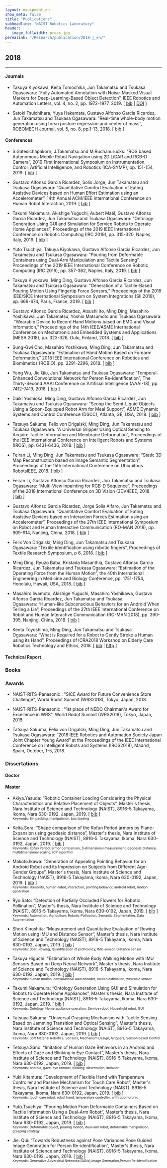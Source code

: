 ```yaml
---
layout: equipment_en
show_meta: false
title: "Publications"
subheadline: "NAIST Robotics Laboratory"
header:
   image_fullwidth: press.jpg
permalink: "/Research/publication/2018-j_en/"
---
```


## 2018
___

#### Journals
- Takuya Kiyokawa, Keita Tomochika, Jun Takamatsu and Tsukasa Ogasawara:&nbsp;&ldquo;Fully Automated Annotation with Noise-Masked Visual Markers for Deep-Learning-Based Object Detection&rdquo;, IEEE Robotics and Automation Letters, vol. 4, no. 2, pp. 1972-1977, 2019.
[&nbsp;<a href="{{ site.url }}{{ site.baseurl }}/others/bib2018/takuya-ki_ra-l2019_bib.html#takuya-ki_ra-l2019">bib</a>&nbsp;|&nbsp;<a href="http://dx.doi.org/10.1109/LRA.2019.2899153">DOI</a>&nbsp;]

- Satoki Tsuichihara, Yuya Hakamata, Gustavo Alfonso Garcia Ricardez, Jun Takamatsu and Tsukasa Ogasawara:&nbsp;&ldquo;Real-time whole-body motion generation using torso posture regression and center of mass&rdquo;,  ROBOMECH Journal, vol.&nbsp;5, no.&nbsp;8, pp.1-13, 2018.
[&nbsp;<a href="{{ site.url }}{{ site.baseurl }}/others/bib2018/satoki-t_ROBOMECH2018_bib.html#satoki-t_ROBOMECH2018">bib</a>&nbsp;]

#### Conferences
- S.Gatesichapakorn, J.Takamatsu and M.Ruchanurucks:&nbsp;&ldquo;ROS based Autonomous
  Mobile Robot Navigation using 2D LiDAR and RGB-D Camera&rdquo;,   2019 First
  International Symposium on Instrumentation, Control, Artificial Intelligence,
  and Robotics (ICA-SYMP), pp. 151-154, 2019.
[&nbsp;<a href="{{ site.url }}{{ site.baseurl }}/others/bib2018/NengICASYMP2019_bib.html#GatesichapakornICASYMP2019">bib</a>&nbsp;]

- Gustavo Alfonso Garcia Ricardez, Solis Jorge, Jun Takamatsu and Tsukasa Ogasawara:&nbsp;&ldquo;Quantitative
  Comfort Evaluation of Eating Assistive Devices based on Human Effort
  Estimation using an Accelerometer&rdquo;,   14th Annual ACM/IEEE International
  Conference on Human Robot Interaction, 2019.
[&nbsp;<a href="{{ site.url }}{{ site.baseurl }}/others/bib2018/reference_bib.html#garcia2019quantitative">bib</a>&nbsp;]

- Takumi Nakamura, Akishige Yuguchi, Aubert Maël, Gustavo Alfonso Garcia Ricardez, Jun Takamatsu and Tsukasa Ogasawara:&nbsp;&ldquo;Ontology Generation Using GUI and Simulation for Service Robots to Operate Home Appliances&rdquo;, Proceedings of the 2019 IEEE International Conference on Robotic Computing (IRC 2019), pp. 315-320, Naples, Italy, 2019.
[&nbsp;<a href="{{ site.url }}{{ site.baseurl }}/others/bib2018/takumi_n_IRC2019_bib.html#takumi_n_IRC2019">bib</a>&nbsp;]

- Yuto Tsuchiya, Takuya Kiyokawa, Gustavo Alfonso Garcia Ricardez, Jun Takamatsu and Tsukasa Ogasawara:&nbsp;&ldquo;Pouring from Deformable Containers using Dual-Arm Manipulation and Tactile Sensing&rdquo;, Proceedings of the 2019 IEEE International Conference on Robotic Computing (IRC 2019), pp. 357-362, Naples, Italy, 2019.
[&nbsp;<a href="{{ site.url }}{{ site.baseurl }}/others/bib2018/yuto_ts_IRC2019_bib.html#yuto_ts_IRC2019">bib</a>&nbsp;]

- Takuya Kiyokawa, Ming Ding, Gustavo Alfonso Garcia Ricardez, Jun Takamatsu and Tsukasa Ogasawara:&nbsp;&ldquo;Generation of a Tactile-Based Pouring Motion Using Fingertip Force Sensors,&rdquo; Proceedings of the 2019 IEEE/SICE International Symposium on System Integrations (SII 2019), pp. 669-674, Paris, France, 2019.
[&nbsp;<a href="{{ site.url }}{{ site.baseurl }}/others/bib2018/takuya_ki_SII2019_bib.html#takuya_ki_SII2019">bib</a>&nbsp;]

- Gustavo Alfonso Garcia Ricardez, Atsushi Ito, Ming Ding, Masahiro Yoshikawa, Jun Takamatsu, Yoshio Matsumoto and Tsukasa Ogasawara: &nbsp;&ldquo;Wearable Device to Record Hand Motions based on EMG and Visual Information,&rdquo; Proceedings of the 14th IEEE/ASME International Conference on Mechatronic and Embedded Systems and Applications (MESA 2018), pp. 323-328, Oulu, Finland, 2018.
[&nbsp;<a href="{{ site.url }}{{ site.baseurl }}/others/bib2018/Tavo_MESA2018_bib.html#Tavo_MESA2018">bib</a>&nbsp;]

- Sung-Gwi Cho, Masahiro Yoshikawa, Ming Ding, Jun Takamatsu and Tsukasa Ogasawara:&nbsp;&ldquo;Estimation of Hand Motion Based on Forearm Deformation,&rdquo; 2018 IEEE International Conference on Robotics and Biomimetics (ROBIO), pp. 2291-2296, 2018.
[&nbsp;<a href="{{ site.url }}{{ site.baseurl }}/others/bib2018/sungi-ch_robio2018_bib.html#sungi_ch_roman2017">bib</a>&nbsp;]

- Yang Wu, Jie Qiu, Jun Takamatsu and Tsukasa Ogasawara:&nbsp;&ldquo;Temporal-Enhanced Convolutional Network for Person Re-identification&rdquo;, The Thirty-Second AAAI Conference on Artificial Intelligence (AAAI-18), pp. 7412-7419, 2018.
[&nbsp;<a href="{{ site.url }}{{ site.baseurl }}/others/bib2018/Wu_AAAI2018_bib.html#Wu_AAAI2018">bib</a>&nbsp;]

- Daiki Yoshioka, Ming Ding, Gustavo Alfonso Garcia Ricardez, Jun Takamatsu and Tsukasa Ogasawara:&nbsp;&ldquo;Scoop the Semi-Liquid Objects Using a Spoon-Equipped Robot Arm for Meal Support&rdquo;, ASME Dynamic Systems and Control Conference (DSCC), Atlanta, GE, USA, 2018.
[&nbsp;<a href="{{ site.url }}{{ site.baseurl }}/others/bib2018/Ding_DSCC2018_bib.html#Ming_DSCC2018">bib</a>&nbsp;]

- Tatsuya Sakuma, Felix von Drigalski, Ming Ding, Jun Takamatsu and Tsukasa Ogasawara:&nbsp;&ldquo;A Universal Gripper Using Optical Sensing to Acquire Tactile Information and Membrane Deformation&rdquo;, Proceedings of the IEEE International Conference on Intelligent Robots and Systems (IROS), pp. 6431-6436, 2018.
[&nbsp;<a href="{{ site.url }}{{ site.baseurl }}/others/bib2018/tatsuya_s_iros2018_bib.html#tatsuya_s_iros2018">bib</a>&nbsp;]

- Feiran Li, Ming Ding, Jun Takamatsu and Tsukasa Ogasawara:&nbsp;&ldquo;Static 3D Map Reconstruction based on Image Semantic Segmentation&rdquo;, Proceedings of the 15th International Conference on Ubiquitous RobotsIEEE, 2018.
[&nbsp;<a href="{{ site.url }}{{ site.baseurl }}/others/bib2018/Li_2018static_bib.html#li2018static">bib</a>&nbsp;]

- Feiran Li, Gustavo Alfonso Garcia Ricardez, Jun Takamatsu and Tsukasa Ogasawara:&nbsp;&ldquo;Multi-View Inpainting for RGB-D Sequence&rdquo;, Proceedings of the 2018 International Conference on 3D Vision (3DV)IEEE, 2018.
[&nbsp;<a href="{{ site.url }}{{ site.baseurl }}/others/bib2018/Li_2018multi_bib.html#li2018multi">bib</a>&nbsp;]

- Gustavo Alfonso Garcia Ricardez, Jorge Solis Alfaro, Jun Takamatsu and Tsukasa Ogasawara:&nbsp;&ldquo;Quantitative Comfort Evaluation of Eating Assistive Devices based on Interaction Forces Estimation using an Accelerometer&rdquo;, Proceedings of the 27th IEEE International Symposium on Robot and Human Interactive Communication (RO-MAN 2018), pp. 909-914, Nanjing, China, 2018.
[&nbsp;<a href="{{ site.url }}{{ site.baseurl }}/others/bib2018/RO-MAN-2018_bib.html#Tavo_ROMAN2018">bib</a>&nbsp;]

- Felix Von Drigalski, Ming Ding, Jun Takamatsu and Tsukasa Ogasawara:&nbsp;&ldquo;Textile identification using robotic fingers&rdquo;,   Proceedings of Textile Research Symposium, p&nbsp;6, 2018.
[&nbsp;<a href="{{ site.url }}{{ site.baseurl }}/others/bib2018/FelixTextile2018_bib.html#FelixTextile2018">bib</a>&nbsp;]

- Ming Ding, Ryuzo Baba, Kristada Masanthia, Gustavo Alfonso Garcia Ricardez, Jun Takamatsu and Tsukasa Ogasawara:&nbsp;&ldquo;Estimation of the Operating Force from the Human Motion&rdquo;,   the 40th International Engineering in Medicine and Biology Conference, pp. 1751-1754, Honolulu, Hawaii, USA, 2018.
[&nbsp;<a href="{{ site.url }}{{ site.baseurl }}/others/bib2018/DingEMBC2018_bib.html#DingEMBC2018">bib</a>&nbsp;]

- Masahiro Iwamoto, Akishige Yuguchi, Masahiro Yoshikawa, Gustavo Alfonso Garcia Ricardez, Jun Takamatsu and Tsukasa Ogasawara:&nbsp;&ldquo;Human-like Subconscious Behaviors for an Android When Telling a Lie&rdquo;,   Proceedings of the 27th IEEE International Conference on Robot and Human Interactive Communication (RO-MAN 2018), pp. 390-395, Nanjing, China, 2018.
[&nbsp;<a href="{{ site.url }}{{ site.baseurl }}/others/bib2018/yuguchi_roman2018_bib.html#yuguchi_roman2018">bib</a>&nbsp;]

- Kenta Toyoshima, Ming Ding, Jun Takamatsu and Tsukasa Ogasawara:&nbsp;&ldquo;What is Required for a Robot to Gently Stroke a Human using its Hand&rdquo;,   Proceedings of ICRA2018 Workshop on Elderly Care Robotics Technology and Ethics, 2018.
[&nbsp;<a href="{{ site.url }}{{ site.baseurl }}/others/bib2018/ToyoshimaWELCARO2018_bib.html#ToyoshimaWELCARO2018">bib</a>&nbsp;|
<a href="https://cd83f09c-a-62cb3a1a-s-sites.googlegroups.com/site/icra2018welcaro/program/WELCARO-2018_paper_6.pdf?attachauth=ANoY7co8FcoN6mFoFoBOiXMlm1EgFlp4MM1CG7EMdNuLILLA204OqL8p9m-b1QOiLzd1ERxivha14IoUeR_inatp_vkuwMCUp2xHUB_m4-WGKqPJAKGzETvuFCRjBwA3jksv7_7_WBePDXwQelfnr-R1DIv8hHJe9wzc_Xd8B5pT5JXE8ABENbBsb5dFl4dR68mYWajF3D35MgH3oLFOD5q0FlrkLsQnLfitPSJ849Eo9l8nQfRdHczB72POv9E3mza-biwrUIe3&amp;attredirects=0">http</a>&nbsp;]


#### Technical Report


### Books



### Awards
- NAIST-RITS-Panasonic : "SICE Award for Future Convenience Store Challenge", World Rodot Summit (WRS2018), Tokyo, Japan, 2018.

- NAIST-RITS-Panasonic : "1st place of NEDO Chairman's Award for Excellence in WRS", World Rodot Summit (WRS2018), Tokyo, Japan, 2018.

- Tatsuya Sakuma, Felix von Drigalski, Ming Ding, Jun Takamatsu and Tsukasa Ogasawara: “2018 IEEE Robotics and Automation Society Japan Joint Chapter Young Award” at the Proceedings of the IEEE International Conference on Intelligent Robots and Systems (IROS2018), Madrid, Spain, October, 1-5, 2018.





### Dissertations

#### Doctor

#### Master
- Akiya.Yasuda: “Robotic Container Loading Considering the Physical Characteristics and Relative Placement of Objects”, Master's thesis, Nara Institute of Science and Technology (NAIST), 8916-5 Takayama, Ikoma, Nara 630-0192, Japan, 2019.
[&nbsp;<a href="{{ site.url }}{{ site.baseurl }}/others/bib2018/akiya-ya_master2018_bib.html#akiya-ya_master2018">bib</a>&nbsp;]  
<span style="font-size: 75%;"> Keywords: Bin packing, manipulation, box loading</span>  

- Keita.Sera: “Shape comparison of the Kofun Period armors by Plane-Expansion using geodesic distance”, Master's thesis, Nara Institute of Science and Technology (NAIST), 8916-5 Takayama, Ikoma, Nara 630-0192, Japan, 2019.
[&nbsp;<a href="{{ site.url }}{{ site.baseurl }}/others/bib2018/keita-se_master2018_bib.html#keita-se_master2018">bib</a>&nbsp;]  
<span style="font-size: 75%;"> Keywords: Kofun Period, armor comparison, 3-dimensional measurement, geodesic distance, multidimensional scaling, ICP algorithm</span>  

- Makoto.Ikawa: “Generation of Appealing Pointing Behavior for an Android Robot and its Impression on Subjects from Different Age-Gender Groups”, Master's thesis, Nara Institute of Science and Technology (NAIST), 8916-5 Takayama, Ikoma, Nara 630-0192, Japan, 2019.
[&nbsp;<a href="{{ site.url }}{{ site.baseurl }}/others/bib2018/makoto-i_master2018_bib.html#makoto-i_master2018">bib</a>&nbsp;]  
<span style="font-size: 75%;"> Keywords: likeability, human-robot, interaction, pointing behavior, android robot, motion generation</span>  

- Ryo.Sato: “Detection of Partially Occluded Flowers for Robotic Pollination”, Master's thesis, Nara Institute of Science and Technology (NAIST), 8916-5 Takayama, Ikoma, Nara 630-0192, Japan, 2019.
[&nbsp;<a href="{{ site.url }}{{ site.baseurl }}/others/bib2018/ryo-st_master2018_bib.html#ryo-st_master2018">bib</a>&nbsp;]  
<span style="font-size: 75%;">Keywords: Automation, Agriculture, Robotic Pollination, Semantic Segmentation, Data Augmentation</span>  

- Shori.Kinoshita: “Measurement and Quantitative Evaluation of Rowing Motion using IMU and Distance Sensor”, Master's thesis, Nara Institute of Science and Technology (NAIST), 8916-5 Takayama, Ikoma, Nara 630-0192, Japan, 2019.
[&nbsp;<a href="{{ site.url }}{{ site.baseurl }}/others/bib2018/shori-ki_master2018_bib.html#shori-ki_master2018">bib</a>&nbsp;]  
<span style="font-size: 75%;">Keywords: Boat, Rowing, Quantification of proficiency, IMU sensor, Distance sensor</span>  

- Takuya.Higuchi: “Estimation of Whole Body Walking Motion with IMU Sensors Based on Deep Neural Network”, Master's thesis, Nara Institute of Science and Technology (NAIST), 8916-5 Takayama, Ikoma, Nara 630-0192, Japan, 2019.
[&nbsp;<a href="{{ site.url }}{{ site.baseurl }}/others/bib2018/takuya-h_master2018_bib.html#takuya-h_master2018">bib</a>&nbsp;]  
<span style="font-size: 75%;">Keywords: human motion, convolutional auto encoder, motion estimation, wearable sensor</span>  

- Takumi.Nakamura: “Ontology Generation Using GUI and Simulation for Robots to Operate Home Appliances”, Master's thesis, Nara Institute of Science and Technology (NAIST), 8916-5 Takayama, Ikoma, Nara 630-0192, Japan, 2019.
[&nbsp;<a href="{{ site.url }}{{ site.baseurl }}/others/bib2018/takumi-n_master2018_bib.html#takumi-n_master2018">bib</a>&nbsp;]  
<span style="font-size: 75%;">Keywords: Ontology, Home appliance operation, Service robot, Household robot, GUI</span>  

- Tatsuya.Sakuma: “Universal Grasping Mechanism with Tactile Sensing Based on Jamming Transition and Optical Sensing”, Master's thesis, Nara Institute of Science and Technology (NAIST), 8916-5 Takayama, Ikoma, Nara 630-0192, Japan, 2019.
[&nbsp;<a href="{{ site.url }}{{ site.baseurl }}/others/bib2018/tatsuya-s_master2018_bib.html#tatsuya-s_master2018">bib</a>&nbsp;]  
<span style="font-size: 75%;">Keywords: Soft Material Robotics, Sensors, Mechanism Design, Grippers, Sensor-based Control</span>  

- Tetsuya.Sano: “Imitation of Human Gaze Behaviors in an Android and Effects of Gaze and Blinking in Eye Contact”, Master's thesis, Nara Institute of Science and Technology (NAIST), 8916-5 Takayama, Ikoma, Nara 630-0192, Japan, 2019.
[&nbsp;<a href="{{ site.url }}{{ site.baseurl }}/others/bib2018/tetsuya-s_master2018_bib.html#tetsuya-s_master2018">bib</a>&nbsp;]  
<span style="font-size: 75%;">Keywords: android, gaze, eye contact, blinking, observation, imitation</span>  

- Yuki.Kitamura: “Development of Flexible Hand with Temperature Controller and Passive Mechanism for Touch Care Robot”, Master's thesis, Nara Institute of Science and Technology (NAIST), 8916-5 Takayama, Ikoma, Nara 630-0192, Japan, 2019.
[&nbsp;<a href="{{ site.url }}{{ site.baseurl }}/others/bib2018/yuki-ki_master2018_bib.html#yuki-ki_master2018">bib</a>&nbsp;]  
<span style="font-size: 75%;">Keywords: touch care robot, robot hand, temperature controller, anthropomorphic</span>  

- Yuto.Tsuchiya: “Pouring Motion From Deformable Containers Based on Tactile Information Using a Dual-Arm Robot”, Master's thesis, Nara Institute of Science and Technology (NAIST), 8916-5 Takayama, Ikoma, Nara 630-0192, Japan, 2019.
[&nbsp;<a href="{{ site.url }}{{ site.baseurl }}/others/bib2018/yuto-ts_master2018_bib.html#yuto-ts_master2018">bib</a>&nbsp;]  
<span style="font-size: 75%;">Keywords: Deformable object, pouring motion, dual-arm robot, deformable manipulation, grasping strategy</span>  

- Jie. Qui:&nbsp;&ldquo;Towards Robustness against Pose Variances:Pose Guided Image Generation for Person Re-identification&rdquo;, Master's thesis, Nara Institute of Science and Technology (NAIST), 8916-5 Takayama, Ikoma, Nara 630-0192, Japan, 2018.
[&nbsp;<a href="{{ site.url }}{{ site.baseurl }}/others/bib2018/jie-qi_master2018_bib.html#jie-qi_master2018">bib</a>&nbsp;]  
<span style="font-size: 75%;"> Keywords: Generative Adversirial Networks(GANs),Image Generation,Person Re-identification</span>
